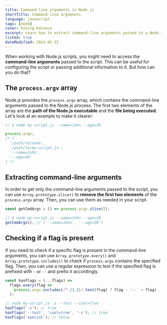 ```yaml
---
title: Command-line arguments in Node.js
shortTitle: Command-line arguments
language: javascript
tags: [node]
cover: hiking-balance
excerpt: Learn how to extract command-line arguments passed to a Node.js script.
listed: true
dateModified: 2024-05-22
---
```


When working with Node.js scripts, you might need to access the **command-line arguments** passed to the script. This can be useful for configuring the script or passing additional information to it. But how can you do that?

## The `process.argv` array

Node.js provides the `process.argv` array, which contains the command-line arguments passed to the Node.js process. The first two elements of the array are the **path of the Node.js executable** and the **file being executed**. Let's look at an example to make it clearer:

```js
// $ node my-script.js --name=John --age=30

process.argv;
/* [
  '/path/to/node',
  '/path/to/my-script.js',
  '--name=John',
  '--age=30'
] */
```

## Extracting command-line arguments

In order to get only the command-line arguments passed to the script, you can use `Array.prototype.slice()` to **remove the first two elements** of the `process.argv` array. Then, you can use them as needed in your script.

```js
const getCmdArgs = () => process.argv.slice(2);

// $ node my-script.js --name=John --age=30
getCmdArgs(); // ['--name=John', '--age=30']
```

## Checking if a flag is present

If you need to check if a specific flag is present in the command-line arguments, you can use `Array.prototype.every()` and `Array.prototype.includes()` to check if `process.argv` contains the specified flag. Then, you can use a regular expression to test if the specified flag is prefixed with `-` or `--` and prefix it accordingly.

```js
const hasFlags = (...flags) =>
  flags.every(flag =>
    process.argv.includes(/^-{1,2}/.test(flag) ? flag : '--' + flag)
  );

// node my-script.js -s --test --cool=true
hasFlags('-s'); // true
hasFlags('--test', 'cool=true', '-s'); // true
hasFlags('special'); // false
```
